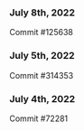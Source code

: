 ### July 8th, 2022

Commit #125638

### July 5th, 2022

Commit #314353


### July 4th, 2022

Commit #72281
